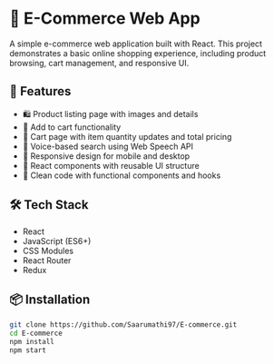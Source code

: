 # 🛒 E-Commerce Web App

A simple e-commerce web application built with React. This project demonstrates a basic online shopping experience, including product browsing, cart management, and responsive UI.

## 🚀 Features

- 🛍️ Product listing page with images and details
- 🛒 Add to cart functionality
- 🧮 Cart page with item quantity updates and total pricing
- 🎤 Voice-based search using Web Speech API
- 📱 Responsive design for mobile and desktop
- 🔁 React components with reusable UI structure
- 🧼 Clean code with functional components and hooks

## 🛠️ Tech Stack

- React
- JavaScript (ES6+)
- CSS Modules
- React Router
- Redux 


## 📦 Installation

```bash
git clone https://github.com/Saarumathi97/E-commerce.git
cd E-commerce
npm install
npm start
